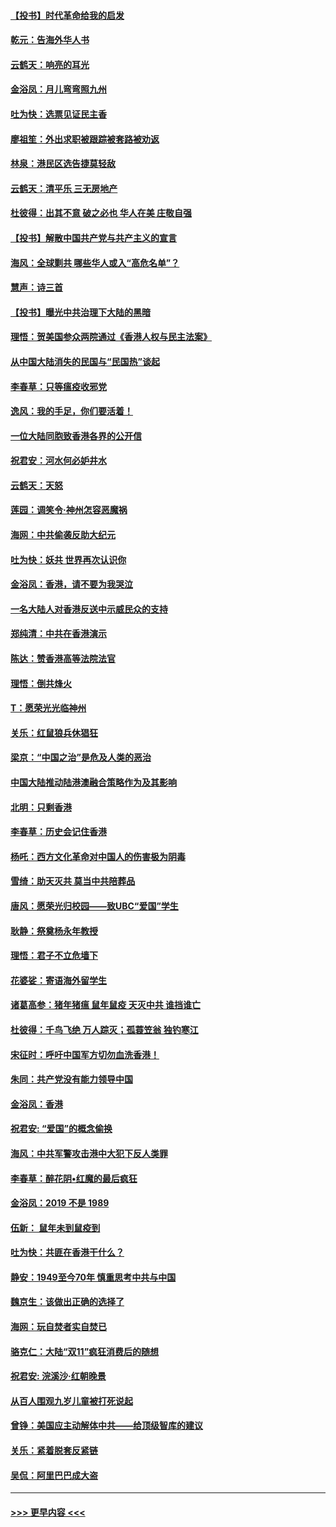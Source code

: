 #### [【投书】时代革命给我的启发](../pages/nsc993/n11684287.md?t=11272322) 
#### [乾元：告海外华人书](../pages/nsc993/n11684044.md?t=11272322) 
#### [云鹤天：响亮的耳光](../pages/nsc993/n11684254.md?t=11272322) 
#### [金浴凤：月儿弯弯照九州](../pages/nsc993/n11684231.md?t=11272322) 
#### [吐为快：选票见证民主香](../pages/nsc993/n11684206.md?t=11272322) 
#### [廖祖笙：外出求职被跟踪被套路被劝返](../pages/nsc993/n11683874.md?t=11272322) 
#### [林泉：港民区选告捷莫轻敌](../pages/nsc993/n11683930.md?t=11272322) 
#### [云鹤天：清平乐 三无房地产](../pages/nsc993/n11681521.md?t=11272322) 
#### [杜彼得：出其不意 破之必也 华人在美 庄敬自强](../pages/nsc993/n11679554.md?t=11272322) 
#### [【投书】解散中国共产党与共产主义的宣言](../pages/nsc993/n11679177.md?t=11272322) 
#### [海风：全球剿共 哪些华人或入“高危名单”？](../pages/nsc993/n11678617.md?t=11272322) 
#### [慧声：诗三首](../pages/nsc993/n11678848.md?t=11272322) 
#### [【投书】曝光中共治理下大陆的黑暗](../pages/nsc993/n11678674.md?t=11272322) 
#### [理悟：贺美国参众两院通过《香港人权与民主法案》](../pages/nsc993/n11678104.md?t=11272322) 
#### [从中国大陆消失的民国与“民国热”谈起](../pages/nsc993/n11678075.md?t=11272322) 
#### [李春草：只等瘟疫收邪党](../pages/nsc993/n11677308.md?t=11272322) 
#### [逸风：我的手足，你们要活着！](../pages/nsc993/n11676352.md?t=11272322) 
#### [一位大陆同胞致香港各界的公开信](../pages/nsc993/n11675761.md?t=11272322) 
#### [祝君安：河水何必妒井水](../pages/nsc993/n11675746.md?t=11272322) 
#### [云鹤天：天怒](../pages/nsc993/n11675718.md?t=11272322) 
#### [莲园：调笑令‧神州怎容恶魔祸](../pages/nsc993/n11675648.md?t=11272322) 
#### [海网：中共偷袭反助大纪元](../pages/nsc993/n11673515.md?t=11272322) 
#### [吐为快：妖共 世界再次认识你](../pages/nsc993/n11673506.md?t=11272322) 
#### [金浴凤：香港，请不要为我哭泣](../pages/nsc993/n11673248.md?t=11272322) 
#### [一名大陆人对香港反送中示威民众的支持](../pages/nsc993/n11672615.md?t=11272322) 
#### [郑纯清：中共在香港演示](../pages/nsc993/n11670539.md?t=11272322) 
#### [陈达：赞香港高等法院法官](../pages/nsc993/n11669542.md?t=11272322) 
#### [理悟：倒共烽火](../pages/nsc993/n11668844.md?t=11272322) 
#### [T：愿荣光光临神州](../pages/nsc993/n11668421.md?t=11272322) 
#### [关乐：红鼠狼兵休猖狂](../pages/nsc993/n11668378.md?t=11272322) 
#### [梁京：“中国之治”是危及人类的恶治](../pages/nsc993/n11668328.md?t=11272322) 
#### [中国大陆推动陆港澳融合策略作为及其影响](../pages/nsc993/n11668157.md?t=11272322) 
#### [北明：只剩香港](../pages/nsc993/n11668002.md?t=11272322) 
#### [李春草：历史会记住香港](../pages/nsc993/n11667927.md?t=11272322) 
#### [杨吒：西方文化革命对中国人的伤害极为阴毒](../pages/nsc993/n11664521.md?t=11272322) 
#### [雪绮：助天灭共 莫当中共陪葬品](../pages/nsc993/n11662650.md?t=11272322) 
#### [唐风：愿荣光归校园——致UBC“爱国”学生](../pages/nsc993/n11662194.md?t=11272322) 
#### [耿静：祭奠杨永年教授](../pages/nsc993/n11662514.md?t=11272322) 
#### [理悟：君子不立危墙下](../pages/nsc993/n11662172.md?t=11272322) 
#### [花婆娑：寄语海外留学生](../pages/nsc993/n11662121.md?t=11272322) 
#### [诸葛高参：猪年猪瘟 鼠年鼠疫 天灭中共 谁挡谁亡](../pages/nsc993/n11661980.md?t=11272322) 
#### [杜彼得：千鸟飞绝 万人踪灭；孤蓑笠翁 独钓寒江](../pages/nsc993/n11661170.md?t=11272322) 
#### [宋征时：呼吁中国军方切勿血洗香港！](../pages/nsc993/n11415318.md?t=11272322) 
#### [朱同：共产党没有能力领导中国](../pages/nsc993/n11660421.md?t=11272322) 
#### [金浴凤：香港](../pages/nsc993/n11660419.md?t=11272322) 
#### [祝君安: “爱国”的概念偷换](../pages/nsc993/n11659706.md?t=11272322) 
#### [海风：中共军警攻击港中大犯下反人类罪](../pages/nsc993/n11659632.md?t=11272322) 
#### [李春草：醉花阴•红魔的最后疯狂](../pages/nsc993/n11659287.md?t=11272322) 
#### [金浴凤：2019 不是 1989](../pages/nsc993/n11657663.md?t=11272322) 
#### [伍新： 鼠年未到鼠疫到](../pages/nsc993/n11655098.md?t=11272322) 
#### [吐为快：共匪在香港干什么？](../pages/nsc993/n11654891.md?t=11272322) 
#### [静安：1949至今70年 慎重思考中共与中国](../pages/nsc993/n11651244.md?t=11272322) 
#### [魏京生：该做出正确的选择了](../pages/nsc993/n11653084.md?t=11272322) 
#### [海网：玩自焚者实自焚已](../pages/nsc993/n11652423.md?t=11272322) 
#### [骆克仁：大陆“双11”疯狂消费后的随想](../pages/nsc993/n11652305.md?t=11272322) 
#### [祝君安: 浣溪沙·红朝晚景](../pages/nsc993/n11652258.md?t=11272322) 
#### [从百人围观九岁儿童被打死说起](../pages/nsc993/n11651030.md?t=11272322) 
#### [曾铮：美国应主动解体中共——给顶级智库的建议](../pages/nsc993/n11649888.md?t=11272322) 
#### [关乐：紧着脱套反紧链](../pages/nsc993/n11649069.md?t=11272322) 
#### [吴侃：阿里巴巴成大盗](../pages/nsc993/n11645523.md?t=11272322) 

----
#### [ >>> 更早内容 <<< ](../indexes/nsc993-earlier.md)

